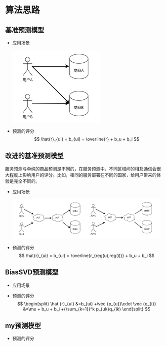 # 算法思路



## 基准预测模型

* 应用场景

  ![image-20211223235548093](image-20211223235548093.png)

* 预测的评分
  $$
  \hat{r}_{ui} = b_{ui} = \overline{r} + b_u + b_i
  $$



## 改进的基准预测模型

服务预测与单纯的商品预测是不同的，在服务预测中，不同区域间的相互通信会很大程度上影响用户的评分。比如，相同的服务部署在不同的国家，给用户带来的体验是完全不同的。

* 应用场景

  ![image-20211223235959348](image-20211223235959348.png)

* 预测的评分
  $$
  \hat{r}_{ui} = b_{ui} = \overline{r_{reg(u),reg(i)}} + b_u + b_i
  $$
  

## BiasSVD预测模型

* 应用场景



* 预测的评分
  $$
  \begin{split}
  \hat {r}_{ui} &=b_{ui} +\vec {p_{u}}\cdot \vec {q_{i}} &=\mu + b_u + b_i +{\sum_{k=1}}^k p_{uk}q_{ik}
  \end{split}
  $$
  



## my预测模型

* 预测的评分

  
